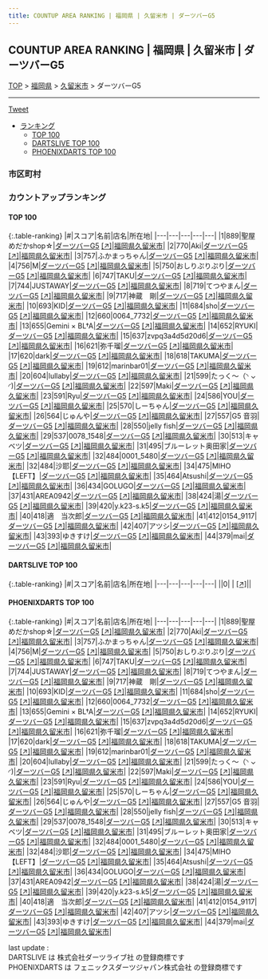 ```yaml
---
title: COUNTUP AREA RANKING | 福岡県 | 久留米市 | ダーツバーG5
---
```

## COUNTUP AREA RANKING | 福岡県 | 久留米市 | ダーツバーG5

[TOP](/darts/rank/) > [福岡県](/darts/rank/福岡県/) > [久留米市](/darts/rank/福岡県/久留米市/) > ダーツバーG5

___

<a href="https://twitter.com/share?ref_src=twsrc%5Etfw" data-text="COUNTUP AREA RANKING | 福岡県久留米市ダーツバーG5" class="twitter-share-button" data-hashtags="DARTSLIVE,PHOENIXDARTS,darts,ダーツ" data-show-count="false">Tweet</a>

* [ランキング](#カウントアップランキング)
    * [TOP 100](#top-100)
    * [DARTSLIVE TOP 100](#dartslive-top-100)
    * [PHOENIXDARTS TOP 100](#phoenixdarts-top-100)

### 市区町村

<ul>

</ul>

### カウントアップランキング

#### TOP 100



{:.table-ranking}
|#|スコア|名前|店名|所在地|
|---|---|---|---|---|
|1|889|<span class="rank-name-pd">聖屋めだかshop☆</span>|<a href="/darts/rank/shops/80853.html">ダーツバーG5</a> <a href="https://vs.phoenixdarts.com/jp/shop/shopDetailInfo/s_80853?s_seq=80853">[↗]</a>|<a href="/darts/rank/福岡県/久留米市">福岡県久留米市</a>|
|2|770|<span class="rank-name-pd">Aki</span>|<a href="/darts/rank/shops/80853.html">ダーツバーG5</a> <a href="https://vs.phoenixdarts.com/jp/shop/shopDetailInfo/s_80853?s_seq=80853">[↗]</a>|<a href="/darts/rank/福岡県/久留米市">福岡県久留米市</a>|
|3|757|<span class="rank-name-pd">ふかまっちゃん</span>|<a href="/darts/rank/shops/80853.html">ダーツバーG5</a> <a href="https://vs.phoenixdarts.com/jp/shop/shopDetailInfo/s_80853?s_seq=80853">[↗]</a>|<a href="/darts/rank/福岡県/久留米市">福岡県久留米市</a>|
|4|756|<span class="rank-name-pd">M</span>|<a href="/darts/rank/shops/80853.html">ダーツバーG5</a> <a href="https://vs.phoenixdarts.com/jp/shop/shopDetailInfo/s_80853?s_seq=80853">[↗]</a>|<a href="/darts/rank/福岡県/久留米市">福岡県久留米市</a>|
|5|750|<span class="rank-name-pd">おしりぷりぷり</span>|<a href="/darts/rank/shops/80853.html">ダーツバーG5</a> <a href="https://vs.phoenixdarts.com/jp/shop/shopDetailInfo/s_80853?s_seq=80853">[↗]</a>|<a href="/darts/rank/福岡県/久留米市">福岡県久留米市</a>|
|6|747|<span class="rank-name-pd">TAKU</span>|<a href="/darts/rank/shops/80853.html">ダーツバーG5</a> <a href="https://vs.phoenixdarts.com/jp/shop/shopDetailInfo/s_80853?s_seq=80853">[↗]</a>|<a href="/darts/rank/福岡県/久留米市">福岡県久留米市</a>|
|7|744|<span class="rank-name-pd">JUSTAWAY</span>|<a href="/darts/rank/shops/80853.html">ダーツバーG5</a> <a href="https://vs.phoenixdarts.com/jp/shop/shopDetailInfo/s_80853?s_seq=80853">[↗]</a>|<a href="/darts/rank/福岡県/久留米市">福岡県久留米市</a>|
|8|719|<span class="rank-name-pd">てつやまん</span>|<a href="/darts/rank/shops/80853.html">ダーツバーG5</a> <a href="https://vs.phoenixdarts.com/jp/shop/shopDetailInfo/s_80853?s_seq=80853">[↗]</a>|<a href="/darts/rank/福岡県/久留米市">福岡県久留米市</a>|
|9|717|<span class="rank-name-pd">神蔵　剛</span>|<a href="/darts/rank/shops/80853.html">ダーツバーG5</a> <a href="https://vs.phoenixdarts.com/jp/shop/shopDetailInfo/s_80853?s_seq=80853">[↗]</a>|<a href="/darts/rank/福岡県/久留米市">福岡県久留米市</a>|
|10|693|<span class="rank-name-pd">KID</span>|<a href="/darts/rank/shops/80853.html">ダーツバーG5</a> <a href="https://vs.phoenixdarts.com/jp/shop/shopDetailInfo/s_80853?s_seq=80853">[↗]</a>|<a href="/darts/rank/福岡県/久留米市">福岡県久留米市</a>|
|11|684|<span class="rank-name-pd">sho</span>|<a href="/darts/rank/shops/80853.html">ダーツバーG5</a> <a href="https://vs.phoenixdarts.com/jp/shop/shopDetailInfo/s_80853?s_seq=80853">[↗]</a>|<a href="/darts/rank/福岡県/久留米市">福岡県久留米市</a>|
|12|660|<span class="rank-name-pd">0064_7732</span>|<a href="/darts/rank/shops/80853.html">ダーツバーG5</a> <a href="https://vs.phoenixdarts.com/jp/shop/shopDetailInfo/s_80853?s_seq=80853">[↗]</a>|<a href="/darts/rank/福岡県/久留米市">福岡県久留米市</a>|
|13|655|<span class="rank-name-pd">Gemini × BL†A</span>|<a href="/darts/rank/shops/80853.html">ダーツバーG5</a> <a href="https://vs.phoenixdarts.com/jp/shop/shopDetailInfo/s_80853?s_seq=80853">[↗]</a>|<a href="/darts/rank/福岡県/久留米市">福岡県久留米市</a>|
|14|652|<span class="rank-name-pd">RYUKI</span>|<a href="/darts/rank/shops/80853.html">ダーツバーG5</a> <a href="https://vs.phoenixdarts.com/jp/shop/shopDetailInfo/s_80853?s_seq=80853">[↗]</a>|<a href="/darts/rank/福岡県/久留米市">福岡県久留米市</a>|
|15|637|<span class="rank-name-pd">zvpq3a4d5d20d6</span>|<a href="/darts/rank/shops/80853.html">ダーツバーG5</a> <a href="https://vs.phoenixdarts.com/jp/shop/shopDetailInfo/s_80853?s_seq=80853">[↗]</a>|<a href="/darts/rank/福岡県/久留米市">福岡県久留米市</a>|
|16|621|<span class="rank-name-pd">弥千瑠</span>|<a href="/darts/rank/shops/80853.html">ダーツバーG5</a> <a href="https://vs.phoenixdarts.com/jp/shop/shopDetailInfo/s_80853?s_seq=80853">[↗]</a>|<a href="/darts/rank/福岡県/久留米市">福岡県久留米市</a>|
|17|620|<span class="rank-name-pd">dark</span>|<a href="/darts/rank/shops/80853.html">ダーツバーG5</a> <a href="https://vs.phoenixdarts.com/jp/shop/shopDetailInfo/s_80853?s_seq=80853">[↗]</a>|<a href="/darts/rank/福岡県/久留米市">福岡県久留米市</a>|
|18|618|<span class="rank-name-pd">TAKUMA</span>|<a href="/darts/rank/shops/80853.html">ダーツバーG5</a> <a href="https://vs.phoenixdarts.com/jp/shop/shopDetailInfo/s_80853?s_seq=80853">[↗]</a>|<a href="/darts/rank/福岡県/久留米市">福岡県久留米市</a>|
|19|612|<span class="rank-name-pd">marinbar01</span>|<a href="/darts/rank/shops/80853.html">ダーツバーG5</a> <a href="https://vs.phoenixdarts.com/jp/shop/shopDetailInfo/s_80853?s_seq=80853">[↗]</a>|<a href="/darts/rank/福岡県/久留米市">福岡県久留米市</a>|
|20|604|<span class="rank-name-pd">lullaby</span>|<a href="/darts/rank/shops/80853.html">ダーツバーG5</a> <a href="https://vs.phoenixdarts.com/jp/shop/shopDetailInfo/s_80853?s_seq=80853">[↗]</a>|<a href="/darts/rank/福岡県/久留米市">福岡県久留米市</a>|
|21|599|<span class="rank-name-pd">たっく〜‪（◝ ⌄ ◜)‬</span>|<a href="/darts/rank/shops/80853.html">ダーツバーG5</a> <a href="https://vs.phoenixdarts.com/jp/shop/shopDetailInfo/s_80853?s_seq=80853">[↗]</a>|<a href="/darts/rank/福岡県/久留米市">福岡県久留米市</a>|
|22|597|<span class="rank-name-pd">Maki</span>|<a href="/darts/rank/shops/80853.html">ダーツバーG5</a> <a href="https://vs.phoenixdarts.com/jp/shop/shopDetailInfo/s_80853?s_seq=80853">[↗]</a>|<a href="/darts/rank/福岡県/久留米市">福岡県久留米市</a>|
|23|591|<span class="rank-name-pd">Ryu</span>|<a href="/darts/rank/shops/80853.html">ダーツバーG5</a> <a href="https://vs.phoenixdarts.com/jp/shop/shopDetailInfo/s_80853?s_seq=80853">[↗]</a>|<a href="/darts/rank/福岡県/久留米市">福岡県久留米市</a>|
|24|586|<span class="rank-name-pd">YOU</span>|<a href="/darts/rank/shops/80853.html">ダーツバーG5</a> <a href="https://vs.phoenixdarts.com/jp/shop/shopDetailInfo/s_80853?s_seq=80853">[↗]</a>|<a href="/darts/rank/福岡県/久留米市">福岡県久留米市</a>|
|25|570|<span class="rank-name-pd">しーちゃん</span>|<a href="/darts/rank/shops/80853.html">ダーツバーG5</a> <a href="https://vs.phoenixdarts.com/jp/shop/shopDetailInfo/s_80853?s_seq=80853">[↗]</a>|<a href="/darts/rank/福岡県/久留米市">福岡県久留米市</a>|
|26|564|<span class="rank-name-pd">じゅんや</span>|<a href="/darts/rank/shops/80853.html">ダーツバーG5</a> <a href="https://vs.phoenixdarts.com/jp/shop/shopDetailInfo/s_80853?s_seq=80853">[↗]</a>|<a href="/darts/rank/福岡県/久留米市">福岡県久留米市</a>|
|27|557|<span class="rank-name-pd">G5 音羽</span>|<a href="/darts/rank/shops/80853.html">ダーツバーG5</a> <a href="https://vs.phoenixdarts.com/jp/shop/shopDetailInfo/s_80853?s_seq=80853">[↗]</a>|<a href="/darts/rank/福岡県/久留米市">福岡県久留米市</a>|
|28|550|<span class="rank-name-pd">jelly fish</span>|<a href="/darts/rank/shops/80853.html">ダーツバーG5</a> <a href="https://vs.phoenixdarts.com/jp/shop/shopDetailInfo/s_80853?s_seq=80853">[↗]</a>|<a href="/darts/rank/福岡県/久留米市">福岡県久留米市</a>|
|29|537|<span class="rank-name-pd">0078_1548</span>|<a href="/darts/rank/shops/80853.html">ダーツバーG5</a> <a href="https://vs.phoenixdarts.com/jp/shop/shopDetailInfo/s_80853?s_seq=80853">[↗]</a>|<a href="/darts/rank/福岡県/久留米市">福岡県久留米市</a>|
|30|513|<span class="rank-name-pd">キャベツ</span>|<a href="/darts/rank/shops/80853.html">ダーツバーG5</a> <a href="https://vs.phoenixdarts.com/jp/shop/shopDetailInfo/s_80853?s_seq=80853">[↗]</a>|<a href="/darts/rank/福岡県/久留米市">福岡県久留米市</a>|
|31|495|<span class="rank-name-pd">ブルーレット奥田家</span>|<a href="/darts/rank/shops/80853.html">ダーツバーG5</a> <a href="https://vs.phoenixdarts.com/jp/shop/shopDetailInfo/s_80853?s_seq=80853">[↗]</a>|<a href="/darts/rank/福岡県/久留米市">福岡県久留米市</a>|
|32|484|<span class="rank-name-pd">0001_5480</span>|<a href="/darts/rank/shops/80853.html">ダーツバーG5</a> <a href="https://vs.phoenixdarts.com/jp/shop/shopDetailInfo/s_80853?s_seq=80853">[↗]</a>|<a href="/darts/rank/福岡県/久留米市">福岡県久留米市</a>|
|32|484|<span class="rank-name-pd">沙耶</span>|<a href="/darts/rank/shops/80853.html">ダーツバーG5</a> <a href="https://vs.phoenixdarts.com/jp/shop/shopDetailInfo/s_80853?s_seq=80853">[↗]</a>|<a href="/darts/rank/福岡県/久留米市">福岡県久留米市</a>|
|34|475|<span class="rank-name-pd">MIHO【LEFT】</span>|<a href="/darts/rank/shops/80853.html">ダーツバーG5</a> <a href="https://vs.phoenixdarts.com/jp/shop/shopDetailInfo/s_80853?s_seq=80853">[↗]</a>|<a href="/darts/rank/福岡県/久留米市">福岡県久留米市</a>|
|35|464|<span class="rank-name-pd">Atsushi</span>|<a href="/darts/rank/shops/80853.html">ダーツバーG5</a> <a href="https://vs.phoenixdarts.com/jp/shop/shopDetailInfo/s_80853?s_seq=80853">[↗]</a>|<a href="/darts/rank/福岡県/久留米市">福岡県久留米市</a>|
|36|434|<span class="rank-name-pd">GOLUGO</span>|<a href="/darts/rank/shops/80853.html">ダーツバーG5</a> <a href="https://vs.phoenixdarts.com/jp/shop/shopDetailInfo/s_80853?s_seq=80853">[↗]</a>|<a href="/darts/rank/福岡県/久留米市">福岡県久留米市</a>|
|37|431|<span class="rank-name-pd">AREA0942</span>|<a href="/darts/rank/shops/80853.html">ダーツバーG5</a> <a href="https://vs.phoenixdarts.com/jp/shop/shopDetailInfo/s_80853?s_seq=80853">[↗]</a>|<a href="/darts/rank/福岡県/久留米市">福岡県久留米市</a>|
|38|424|<span class="rank-name-pd">湯</span>|<a href="/darts/rank/shops/80853.html">ダーツバーG5</a> <a href="https://vs.phoenixdarts.com/jp/shop/shopDetailInfo/s_80853?s_seq=80853">[↗]</a>|<a href="/darts/rank/福岡県/久留米市">福岡県久留米市</a>|
|39|420|<span class="rank-name-pd">y.k23-s.k5</span>|<a href="/darts/rank/shops/80853.html">ダーツバーG5</a> <a href="https://vs.phoenixdarts.com/jp/shop/shopDetailInfo/s_80853?s_seq=80853">[↗]</a>|<a href="/darts/rank/福岡県/久留米市">福岡県久留米市</a>|
|40|418|<span class="rank-name-pd">適　当次郎</span>|<a href="/darts/rank/shops/80853.html">ダーツバーG5</a> <a href="https://vs.phoenixdarts.com/jp/shop/shopDetailInfo/s_80853?s_seq=80853">[↗]</a>|<a href="/darts/rank/福岡県/久留米市">福岡県久留米市</a>|
|41|412|<span class="rank-name-pd">0154_9117</span>|<a href="/darts/rank/shops/80853.html">ダーツバーG5</a> <a href="https://vs.phoenixdarts.com/jp/shop/shopDetailInfo/s_80853?s_seq=80853">[↗]</a>|<a href="/darts/rank/福岡県/久留米市">福岡県久留米市</a>|
|42|407|<span class="rank-name-pd">アツシ</span>|<a href="/darts/rank/shops/80853.html">ダーツバーG5</a> <a href="https://vs.phoenixdarts.com/jp/shop/shopDetailInfo/s_80853?s_seq=80853">[↗]</a>|<a href="/darts/rank/福岡県/久留米市">福岡県久留米市</a>|
|43|393|<span class="rank-name-pd">ゆきすけ</span>|<a href="/darts/rank/shops/80853.html">ダーツバーG5</a> <a href="https://vs.phoenixdarts.com/jp/shop/shopDetailInfo/s_80853?s_seq=80853">[↗]</a>|<a href="/darts/rank/福岡県/久留米市">福岡県久留米市</a>|
|44|379|<span class="rank-name-pd">mai</span>|<a href="/darts/rank/shops/80853.html">ダーツバーG5</a> <a href="https://vs.phoenixdarts.com/jp/shop/shopDetailInfo/s_80853?s_seq=80853">[↗]</a>|<a href="/darts/rank/福岡県/久留米市">福岡県久留米市</a>|


#### DARTSLIVE TOP 100



{:.table-ranking}
|#|スコア|名前|店名|所在地|
|---|---|---|---|---|
||0|<span class="rank-name-dl"> </span>|<a href="/darts/rank/shops/.html"></a> <a href="">[↗]</a>|<a href="/darts/rank//"></a>|


#### PHOENIXDARTS TOP 100



{:.table-ranking}
|#|スコア|名前|店名|所在地|
|---|---|---|---|---|
|1|889|<span class="rank-name-pd">聖屋めだかshop☆</span>|<a href="/darts/rank/shops/80853.html">ダーツバーG5</a> <a href="https://vs.phoenixdarts.com/jp/shop/shopDetailInfo/s_80853?s_seq=80853">[↗]</a>|<a href="/darts/rank/福岡県/久留米市">福岡県久留米市</a>|
|2|770|<span class="rank-name-pd">Aki</span>|<a href="/darts/rank/shops/80853.html">ダーツバーG5</a> <a href="https://vs.phoenixdarts.com/jp/shop/shopDetailInfo/s_80853?s_seq=80853">[↗]</a>|<a href="/darts/rank/福岡県/久留米市">福岡県久留米市</a>|
|3|757|<span class="rank-name-pd">ふかまっちゃん</span>|<a href="/darts/rank/shops/80853.html">ダーツバーG5</a> <a href="https://vs.phoenixdarts.com/jp/shop/shopDetailInfo/s_80853?s_seq=80853">[↗]</a>|<a href="/darts/rank/福岡県/久留米市">福岡県久留米市</a>|
|4|756|<span class="rank-name-pd">M</span>|<a href="/darts/rank/shops/80853.html">ダーツバーG5</a> <a href="https://vs.phoenixdarts.com/jp/shop/shopDetailInfo/s_80853?s_seq=80853">[↗]</a>|<a href="/darts/rank/福岡県/久留米市">福岡県久留米市</a>|
|5|750|<span class="rank-name-pd">おしりぷりぷり</span>|<a href="/darts/rank/shops/80853.html">ダーツバーG5</a> <a href="https://vs.phoenixdarts.com/jp/shop/shopDetailInfo/s_80853?s_seq=80853">[↗]</a>|<a href="/darts/rank/福岡県/久留米市">福岡県久留米市</a>|
|6|747|<span class="rank-name-pd">TAKU</span>|<a href="/darts/rank/shops/80853.html">ダーツバーG5</a> <a href="https://vs.phoenixdarts.com/jp/shop/shopDetailInfo/s_80853?s_seq=80853">[↗]</a>|<a href="/darts/rank/福岡県/久留米市">福岡県久留米市</a>|
|7|744|<span class="rank-name-pd">JUSTAWAY</span>|<a href="/darts/rank/shops/80853.html">ダーツバーG5</a> <a href="https://vs.phoenixdarts.com/jp/shop/shopDetailInfo/s_80853?s_seq=80853">[↗]</a>|<a href="/darts/rank/福岡県/久留米市">福岡県久留米市</a>|
|8|719|<span class="rank-name-pd">てつやまん</span>|<a href="/darts/rank/shops/80853.html">ダーツバーG5</a> <a href="https://vs.phoenixdarts.com/jp/shop/shopDetailInfo/s_80853?s_seq=80853">[↗]</a>|<a href="/darts/rank/福岡県/久留米市">福岡県久留米市</a>|
|9|717|<span class="rank-name-pd">神蔵　剛</span>|<a href="/darts/rank/shops/80853.html">ダーツバーG5</a> <a href="https://vs.phoenixdarts.com/jp/shop/shopDetailInfo/s_80853?s_seq=80853">[↗]</a>|<a href="/darts/rank/福岡県/久留米市">福岡県久留米市</a>|
|10|693|<span class="rank-name-pd">KID</span>|<a href="/darts/rank/shops/80853.html">ダーツバーG5</a> <a href="https://vs.phoenixdarts.com/jp/shop/shopDetailInfo/s_80853?s_seq=80853">[↗]</a>|<a href="/darts/rank/福岡県/久留米市">福岡県久留米市</a>|
|11|684|<span class="rank-name-pd">sho</span>|<a href="/darts/rank/shops/80853.html">ダーツバーG5</a> <a href="https://vs.phoenixdarts.com/jp/shop/shopDetailInfo/s_80853?s_seq=80853">[↗]</a>|<a href="/darts/rank/福岡県/久留米市">福岡県久留米市</a>|
|12|660|<span class="rank-name-pd">0064_7732</span>|<a href="/darts/rank/shops/80853.html">ダーツバーG5</a> <a href="https://vs.phoenixdarts.com/jp/shop/shopDetailInfo/s_80853?s_seq=80853">[↗]</a>|<a href="/darts/rank/福岡県/久留米市">福岡県久留米市</a>|
|13|655|<span class="rank-name-pd">Gemini × BL†A</span>|<a href="/darts/rank/shops/80853.html">ダーツバーG5</a> <a href="https://vs.phoenixdarts.com/jp/shop/shopDetailInfo/s_80853?s_seq=80853">[↗]</a>|<a href="/darts/rank/福岡県/久留米市">福岡県久留米市</a>|
|14|652|<span class="rank-name-pd">RYUKI</span>|<a href="/darts/rank/shops/80853.html">ダーツバーG5</a> <a href="https://vs.phoenixdarts.com/jp/shop/shopDetailInfo/s_80853?s_seq=80853">[↗]</a>|<a href="/darts/rank/福岡県/久留米市">福岡県久留米市</a>|
|15|637|<span class="rank-name-pd">zvpq3a4d5d20d6</span>|<a href="/darts/rank/shops/80853.html">ダーツバーG5</a> <a href="https://vs.phoenixdarts.com/jp/shop/shopDetailInfo/s_80853?s_seq=80853">[↗]</a>|<a href="/darts/rank/福岡県/久留米市">福岡県久留米市</a>|
|16|621|<span class="rank-name-pd">弥千瑠</span>|<a href="/darts/rank/shops/80853.html">ダーツバーG5</a> <a href="https://vs.phoenixdarts.com/jp/shop/shopDetailInfo/s_80853?s_seq=80853">[↗]</a>|<a href="/darts/rank/福岡県/久留米市">福岡県久留米市</a>|
|17|620|<span class="rank-name-pd">dark</span>|<a href="/darts/rank/shops/80853.html">ダーツバーG5</a> <a href="https://vs.phoenixdarts.com/jp/shop/shopDetailInfo/s_80853?s_seq=80853">[↗]</a>|<a href="/darts/rank/福岡県/久留米市">福岡県久留米市</a>|
|18|618|<span class="rank-name-pd">TAKUMA</span>|<a href="/darts/rank/shops/80853.html">ダーツバーG5</a> <a href="https://vs.phoenixdarts.com/jp/shop/shopDetailInfo/s_80853?s_seq=80853">[↗]</a>|<a href="/darts/rank/福岡県/久留米市">福岡県久留米市</a>|
|19|612|<span class="rank-name-pd">marinbar01</span>|<a href="/darts/rank/shops/80853.html">ダーツバーG5</a> <a href="https://vs.phoenixdarts.com/jp/shop/shopDetailInfo/s_80853?s_seq=80853">[↗]</a>|<a href="/darts/rank/福岡県/久留米市">福岡県久留米市</a>|
|20|604|<span class="rank-name-pd">lullaby</span>|<a href="/darts/rank/shops/80853.html">ダーツバーG5</a> <a href="https://vs.phoenixdarts.com/jp/shop/shopDetailInfo/s_80853?s_seq=80853">[↗]</a>|<a href="/darts/rank/福岡県/久留米市">福岡県久留米市</a>|
|21|599|<span class="rank-name-pd">たっく〜‪（◝ ⌄ ◜)‬</span>|<a href="/darts/rank/shops/80853.html">ダーツバーG5</a> <a href="https://vs.phoenixdarts.com/jp/shop/shopDetailInfo/s_80853?s_seq=80853">[↗]</a>|<a href="/darts/rank/福岡県/久留米市">福岡県久留米市</a>|
|22|597|<span class="rank-name-pd">Maki</span>|<a href="/darts/rank/shops/80853.html">ダーツバーG5</a> <a href="https://vs.phoenixdarts.com/jp/shop/shopDetailInfo/s_80853?s_seq=80853">[↗]</a>|<a href="/darts/rank/福岡県/久留米市">福岡県久留米市</a>|
|23|591|<span class="rank-name-pd">Ryu</span>|<a href="/darts/rank/shops/80853.html">ダーツバーG5</a> <a href="https://vs.phoenixdarts.com/jp/shop/shopDetailInfo/s_80853?s_seq=80853">[↗]</a>|<a href="/darts/rank/福岡県/久留米市">福岡県久留米市</a>|
|24|586|<span class="rank-name-pd">YOU</span>|<a href="/darts/rank/shops/80853.html">ダーツバーG5</a> <a href="https://vs.phoenixdarts.com/jp/shop/shopDetailInfo/s_80853?s_seq=80853">[↗]</a>|<a href="/darts/rank/福岡県/久留米市">福岡県久留米市</a>|
|25|570|<span class="rank-name-pd">しーちゃん</span>|<a href="/darts/rank/shops/80853.html">ダーツバーG5</a> <a href="https://vs.phoenixdarts.com/jp/shop/shopDetailInfo/s_80853?s_seq=80853">[↗]</a>|<a href="/darts/rank/福岡県/久留米市">福岡県久留米市</a>|
|26|564|<span class="rank-name-pd">じゅんや</span>|<a href="/darts/rank/shops/80853.html">ダーツバーG5</a> <a href="https://vs.phoenixdarts.com/jp/shop/shopDetailInfo/s_80853?s_seq=80853">[↗]</a>|<a href="/darts/rank/福岡県/久留米市">福岡県久留米市</a>|
|27|557|<span class="rank-name-pd">G5 音羽</span>|<a href="/darts/rank/shops/80853.html">ダーツバーG5</a> <a href="https://vs.phoenixdarts.com/jp/shop/shopDetailInfo/s_80853?s_seq=80853">[↗]</a>|<a href="/darts/rank/福岡県/久留米市">福岡県久留米市</a>|
|28|550|<span class="rank-name-pd">jelly fish</span>|<a href="/darts/rank/shops/80853.html">ダーツバーG5</a> <a href="https://vs.phoenixdarts.com/jp/shop/shopDetailInfo/s_80853?s_seq=80853">[↗]</a>|<a href="/darts/rank/福岡県/久留米市">福岡県久留米市</a>|
|29|537|<span class="rank-name-pd">0078_1548</span>|<a href="/darts/rank/shops/80853.html">ダーツバーG5</a> <a href="https://vs.phoenixdarts.com/jp/shop/shopDetailInfo/s_80853?s_seq=80853">[↗]</a>|<a href="/darts/rank/福岡県/久留米市">福岡県久留米市</a>|
|30|513|<span class="rank-name-pd">キャベツ</span>|<a href="/darts/rank/shops/80853.html">ダーツバーG5</a> <a href="https://vs.phoenixdarts.com/jp/shop/shopDetailInfo/s_80853?s_seq=80853">[↗]</a>|<a href="/darts/rank/福岡県/久留米市">福岡県久留米市</a>|
|31|495|<span class="rank-name-pd">ブルーレット奥田家</span>|<a href="/darts/rank/shops/80853.html">ダーツバーG5</a> <a href="https://vs.phoenixdarts.com/jp/shop/shopDetailInfo/s_80853?s_seq=80853">[↗]</a>|<a href="/darts/rank/福岡県/久留米市">福岡県久留米市</a>|
|32|484|<span class="rank-name-pd">0001_5480</span>|<a href="/darts/rank/shops/80853.html">ダーツバーG5</a> <a href="https://vs.phoenixdarts.com/jp/shop/shopDetailInfo/s_80853?s_seq=80853">[↗]</a>|<a href="/darts/rank/福岡県/久留米市">福岡県久留米市</a>|
|32|484|<span class="rank-name-pd">沙耶</span>|<a href="/darts/rank/shops/80853.html">ダーツバーG5</a> <a href="https://vs.phoenixdarts.com/jp/shop/shopDetailInfo/s_80853?s_seq=80853">[↗]</a>|<a href="/darts/rank/福岡県/久留米市">福岡県久留米市</a>|
|34|475|<span class="rank-name-pd">MIHO【LEFT】</span>|<a href="/darts/rank/shops/80853.html">ダーツバーG5</a> <a href="https://vs.phoenixdarts.com/jp/shop/shopDetailInfo/s_80853?s_seq=80853">[↗]</a>|<a href="/darts/rank/福岡県/久留米市">福岡県久留米市</a>|
|35|464|<span class="rank-name-pd">Atsushi</span>|<a href="/darts/rank/shops/80853.html">ダーツバーG5</a> <a href="https://vs.phoenixdarts.com/jp/shop/shopDetailInfo/s_80853?s_seq=80853">[↗]</a>|<a href="/darts/rank/福岡県/久留米市">福岡県久留米市</a>|
|36|434|<span class="rank-name-pd">GOLUGO</span>|<a href="/darts/rank/shops/80853.html">ダーツバーG5</a> <a href="https://vs.phoenixdarts.com/jp/shop/shopDetailInfo/s_80853?s_seq=80853">[↗]</a>|<a href="/darts/rank/福岡県/久留米市">福岡県久留米市</a>|
|37|431|<span class="rank-name-pd">AREA0942</span>|<a href="/darts/rank/shops/80853.html">ダーツバーG5</a> <a href="https://vs.phoenixdarts.com/jp/shop/shopDetailInfo/s_80853?s_seq=80853">[↗]</a>|<a href="/darts/rank/福岡県/久留米市">福岡県久留米市</a>|
|38|424|<span class="rank-name-pd">湯</span>|<a href="/darts/rank/shops/80853.html">ダーツバーG5</a> <a href="https://vs.phoenixdarts.com/jp/shop/shopDetailInfo/s_80853?s_seq=80853">[↗]</a>|<a href="/darts/rank/福岡県/久留米市">福岡県久留米市</a>|
|39|420|<span class="rank-name-pd">y.k23-s.k5</span>|<a href="/darts/rank/shops/80853.html">ダーツバーG5</a> <a href="https://vs.phoenixdarts.com/jp/shop/shopDetailInfo/s_80853?s_seq=80853">[↗]</a>|<a href="/darts/rank/福岡県/久留米市">福岡県久留米市</a>|
|40|418|<span class="rank-name-pd">適　当次郎</span>|<a href="/darts/rank/shops/80853.html">ダーツバーG5</a> <a href="https://vs.phoenixdarts.com/jp/shop/shopDetailInfo/s_80853?s_seq=80853">[↗]</a>|<a href="/darts/rank/福岡県/久留米市">福岡県久留米市</a>|
|41|412|<span class="rank-name-pd">0154_9117</span>|<a href="/darts/rank/shops/80853.html">ダーツバーG5</a> <a href="https://vs.phoenixdarts.com/jp/shop/shopDetailInfo/s_80853?s_seq=80853">[↗]</a>|<a href="/darts/rank/福岡県/久留米市">福岡県久留米市</a>|
|42|407|<span class="rank-name-pd">アツシ</span>|<a href="/darts/rank/shops/80853.html">ダーツバーG5</a> <a href="https://vs.phoenixdarts.com/jp/shop/shopDetailInfo/s_80853?s_seq=80853">[↗]</a>|<a href="/darts/rank/福岡県/久留米市">福岡県久留米市</a>|
|43|393|<span class="rank-name-pd">ゆきすけ</span>|<a href="/darts/rank/shops/80853.html">ダーツバーG5</a> <a href="https://vs.phoenixdarts.com/jp/shop/shopDetailInfo/s_80853?s_seq=80853">[↗]</a>|<a href="/darts/rank/福岡県/久留米市">福岡県久留米市</a>|
|44|379|<span class="rank-name-pd">mai</span>|<a href="/darts/rank/shops/80853.html">ダーツバーG5</a> <a href="https://vs.phoenixdarts.com/jp/shop/shopDetailInfo/s_80853?s_seq=80853">[↗]</a>|<a href="/darts/rank/福岡県/久留米市">福岡県久留米市</a>|


<div class="footer border-top border-gray-light mt-5 pt-3 text-right text-gray">
    last update : <span style="font-weight: italic" id="foot_last_modified"></span><br />
    DARTSLIVE は 株式会社ダーツライブ社 の登録商標です<br />
    PHOENIXDARTS は フェニックスダーツジャパン株式会社 の登録商標です<br />
</div>

<script src="https://cdnjs.cloudflare.com/ajax/libs/jquery.tablesorter/2.31.3/js/jquery.tablesorter.min.js" integrity="sha512-qzgd5cYSZcosqpzpn7zF2ZId8f/8CHmFKZ8j7mU4OUXTNRd5g+ZHBPsgKEwoqxCtdQvExE5LprwwPAgoicguNg==" crossorigin="anonymous" referrerpolicy="no-referrer"></script>
<link rel="stylesheet" href="https://cdnjs.cloudflare.com/ajax/libs/jquery.tablesorter/2.31.3/css/theme.default.min.css" integrity="sha512-wghhOJkjQX0Lh3NSWvNKeZ0ZpNn+SPVXX1Qyc9OCaogADktxrBiBdKGDoqVUOyhStvMBmJQ8ZdMHiR3wuEq8+w==" crossorigin="anonymous" referrerpolicy="no-referrer" />
<script>
$(function() {
    $(".table-ranking").tablesorter({sortList:[[0, 0]]});
    $("#foot_last_modified").text(formatDate(new Date(document.lastModified), 'yyyy-MM-dd HH:mm:ss'));
});
</script>

<script async src="https://platform.twitter.com/widgets.js" charset="utf-8"></script>